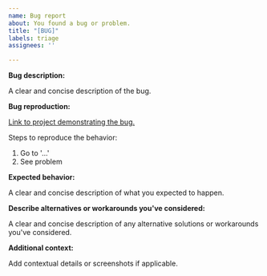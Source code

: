 ```yaml
---
name: Bug report
about: You found a bug or problem.
title: "[BUG]"
labels: triage
assignees: ''

---
```


**Bug description:**

A clear and concise description of the bug.

**Bug reproduction:**

[Link to project demonstrating the bug.](https://github.com/you/YourProject)

Steps to reproduce the behavior:

1. Go to '...'
2. See problem

**Expected behavior:**

A clear and concise description of what you expected to happen.

**Describe alternatives or workarounds you've considered:**

A clear and concise description of any alternative solutions or workarounds you've considered.

**Additional context:**

Add contextual details or screenshots if applicable.
